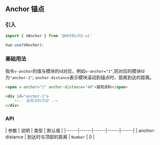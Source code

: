 ## Anchor 锚点

### 引入

``` javascript
import { VAnchor } from '@hk591/h5-ui'

Vue.use(VAnchor);
```

### 基础用法

指令`v-anchor`的值与模块的id对应，例如`v-anchor="1"`,则对应的模块id为`"anchor-1"`; `anchor-distance`表示模块滚动到锚点时，距离到达的距离。
```html
<span v-anchor="1" anchor-distance="40">屋苑资料</span>

<div id="anchor-1">
    <!-- 屋苑资料内容 -->
</div>
```

### API

| 参数 | 说明 | 类型 | 默认值 |
|------|------|------|------|------|
| anchor-distance | 到达时与顶部的距离 | `Number` | 0 |
